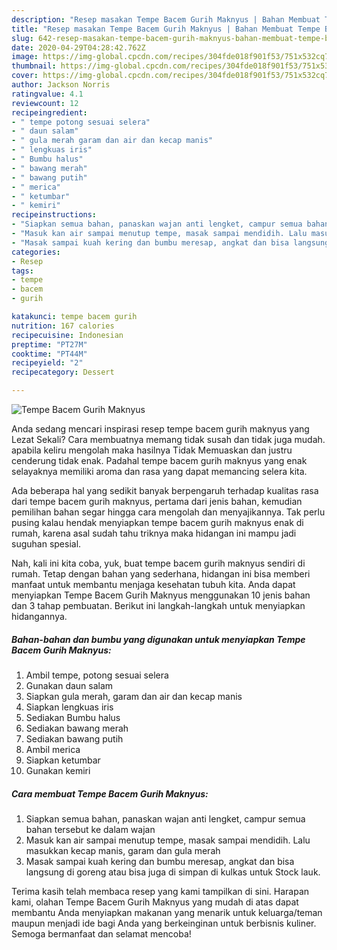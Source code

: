 ```yaml
---
description: "Resep masakan Tempe Bacem Gurih Maknyus | Bahan Membuat Tempe Bacem Gurih Maknyus Yang Sempurna"
title: "Resep masakan Tempe Bacem Gurih Maknyus | Bahan Membuat Tempe Bacem Gurih Maknyus Yang Sempurna"
slug: 642-resep-masakan-tempe-bacem-gurih-maknyus-bahan-membuat-tempe-bacem-gurih-maknyus-yang-sempurna
date: 2020-04-29T04:28:42.762Z
image: https://img-global.cpcdn.com/recipes/304fde018f901f53/751x532cq70/tempe-bacem-gurih-maknyus-foto-resep-utama.jpg
thumbnail: https://img-global.cpcdn.com/recipes/304fde018f901f53/751x532cq70/tempe-bacem-gurih-maknyus-foto-resep-utama.jpg
cover: https://img-global.cpcdn.com/recipes/304fde018f901f53/751x532cq70/tempe-bacem-gurih-maknyus-foto-resep-utama.jpg
author: Jackson Norris
ratingvalue: 4.1
reviewcount: 12
recipeingredient:
- " tempe potong sesuai selera"
- " daun salam"
- " gula merah garam dan air dan kecap manis"
- " lengkuas iris"
- " Bumbu halus"
- " bawang merah"
- " bawang putih"
- " merica"
- " ketumbar"
- " kemiri"
recipeinstructions:
- "Siapkan semua bahan, panaskan wajan anti lengket, campur semua bahan tersebut ke dalam wajan"
- "Masuk kan air sampai menutup tempe, masak sampai mendidih. Lalu masukkan kecap manis, garam dan gula merah"
- "Masak sampai kuah kering dan bumbu meresap, angkat dan bisa langsung di goreng atau bisa juga di simpan di kulkas untuk Stock lauk."
categories:
- Resep
tags:
- tempe
- bacem
- gurih

katakunci: tempe bacem gurih 
nutrition: 167 calories
recipecuisine: Indonesian
preptime: "PT27M"
cooktime: "PT44M"
recipeyield: "2"
recipecategory: Dessert

---
```



![Tempe Bacem Gurih Maknyus](https://img-global.cpcdn.com/recipes/304fde018f901f53/751x532cq70/tempe-bacem-gurih-maknyus-foto-resep-utama.jpg)

Anda sedang mencari inspirasi resep tempe bacem gurih maknyus yang Lezat Sekali? Cara membuatnya memang tidak susah dan tidak juga mudah. apabila keliru mengolah maka hasilnya Tidak Memuaskan dan justru cenderung tidak enak. Padahal tempe bacem gurih maknyus yang enak selayaknya memiliki aroma dan rasa yang dapat memancing selera kita.



Ada beberapa hal yang sedikit banyak berpengaruh terhadap kualitas rasa dari tempe bacem gurih maknyus, pertama dari jenis bahan, kemudian pemilihan bahan segar hingga cara mengolah dan menyajikannya. Tak perlu pusing kalau hendak menyiapkan tempe bacem gurih maknyus enak di rumah, karena asal sudah tahu triknya maka hidangan ini mampu jadi suguhan spesial.


Nah, kali ini kita coba, yuk, buat tempe bacem gurih maknyus sendiri di rumah. Tetap dengan bahan yang sederhana, hidangan ini bisa memberi manfaat untuk membantu menjaga kesehatan tubuh kita. Anda dapat menyiapkan Tempe Bacem Gurih Maknyus menggunakan 10 jenis bahan dan 3 tahap pembuatan. Berikut ini langkah-langkah untuk menyiapkan hidangannya.

<!--inarticleads1-->

##### Bahan-bahan dan bumbu yang digunakan untuk menyiapkan Tempe Bacem Gurih Maknyus:

1. Ambil  tempe, potong sesuai selera
1. Gunakan  daun salam
1. Siapkan  gula merah, garam dan air dan kecap manis
1. Siapkan  lengkuas iris
1. Sediakan  Bumbu halus
1. Sediakan  bawang merah
1. Sediakan  bawang putih
1. Ambil  merica
1. Siapkan  ketumbar
1. Gunakan  kemiri




<!--inarticleads2-->

##### Cara membuat Tempe Bacem Gurih Maknyus:

1. Siapkan semua bahan, panaskan wajan anti lengket, campur semua bahan tersebut ke dalam wajan
1. Masuk kan air sampai menutup tempe, masak sampai mendidih. Lalu masukkan kecap manis, garam dan gula merah
1. Masak sampai kuah kering dan bumbu meresap, angkat dan bisa langsung di goreng atau bisa juga di simpan di kulkas untuk Stock lauk.




Terima kasih telah membaca resep yang kami tampilkan di sini. Harapan kami, olahan Tempe Bacem Gurih Maknyus yang mudah di atas dapat membantu Anda menyiapkan makanan yang menarik untuk keluarga/teman maupun menjadi ide bagi Anda yang berkeinginan untuk berbisnis kuliner. Semoga bermanfaat dan selamat mencoba!
